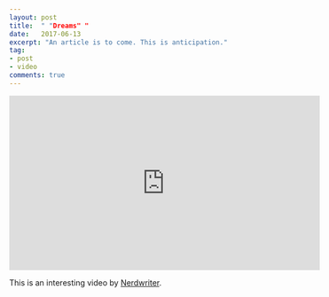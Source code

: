```yaml
---
layout: post
title:  " "Dreams" "
date:   2017-06-13
excerpt: "An article is to come. This is anticipation."
tag: 
- post
- video
comments: true
---
```


<iframe width="560" height="315" src="https://www.youtube.com/watch?v=YhA0GVi_N4E&list=WL&index=37" frameborder="0"> </iframe>

This is an interesting video by [Nerdwriter](https://www.youtube.com/user/Nerdwriter1).